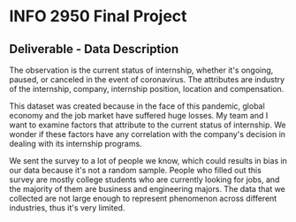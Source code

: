 # INFO 2950 Final Project
## Deliverable - Data Description

The observation is the current status of internship, whether it's ongoing, paused, or canceled in the event of coronavirus. The attributes are industry of the internship, company, internship position, location and compensation.

This dataset was created because in the face of this pandemic, global economy and the job market have suffered huge losses. My team and I want to examine factors that attribute to the current status of internship. We wonder if these factors have any correlation with the company's decision in dealing with its internship programs.

We sent the survey to a lot of people we know, which could results in bias in our data because it's not a random sample. People who filled out this survey are mostly college students who are currently looking for jobs, and the majority of them are business and engineering majors. The data that we collected are not large enough to represent phenomenon across different industries, thus it's very limited. 
